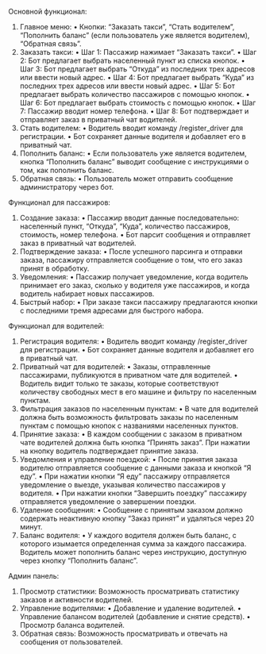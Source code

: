 Основной функционал:

 1. Главное меню:
 • Кнопки: “Заказать такси”, “Стать водителем”, “Пополнить баланс” (если пользователь уже является водителем), “Обратная связь”.
 2. Заказать такси:
 • Шаг 1: Пассажир нажимает “Заказать такси”.
 • Шаг 2: Бот предлагает выбрать населенный пункт из списка кнопок.
 • Шаг 3: Бот предлагает выбрать “Откуда” из последних трех адресов или ввести новый адрес.
 • Шаг 4: Бот предлагает выбрать “Куда” из последних трех адресов или ввести новый адрес.
 • Шаг 5: Бот предлагает выбрать количество пассажиров с помощью кнопок.
 • Шаг 6: Бот предлагает выбрать стоимость с помощью кнопок.
 • Шаг 7: Пассажир вводит номер телефона.
 • Шаг 8: Бот подтверждает и отправляет заказ в приватный чат водителей.
 3. Стать водителем:
 • Водитель вводит команду /register_driver для регистрации.
 • Бот сохраняет данные водителя и добавляет его в приватный чат.
 4. Пополнить баланс:
 • Если пользователь уже является водителем, кнопка “Пополнить баланс” выводит сообщение с инструкциями о том, как пополнить баланс.
 5. Обратная связь:
 • Пользователь может отправить сообщение администратору через бот.

Функционал для пассажиров:

 1. Создание заказа:
 • Пассажир вводит данные последовательно: населенный пункт, “Откуда”, “Куда”, количество пассажиров, стоимость, номер телефона.
 • Бот парсит сообщения и отправляет заказ в приватный чат водителей.
 2. Подтверждение заказа:
 • После успешного парсинга и отправки заказа, пассажиру отправляется сообщение о том, что его заказ принят в обработку.
 3. Уведомления:
 • Пассажир получает уведомление, когда водитель принимает его заказ, сколько у водителя уже пассажиров, и когда водитель набирает новых пассажиров.
 4. Быстрый набор:
 • При заказе такси пассажиру предлагаются кнопки с последними тремя адресами для быстрого набора.

Функционал для водителей:

 1. Регистрация водителя:
 • Водитель вводит команду /register_driver для регистрации.
 • Бот сохраняет данные водителя и добавляет его в приватный чат.
 2. Приватный чат для водителей:
 • Заказы, отправленные пассажирами, публикуются в приватном чате для водителей.
 • Водитель видит только те заказы, которые соответствуют количеству свободных мест в его машине и фильтру по населенным пунктам.
 3. Фильтрация заказов по населенным пунктам:
 • В чате для водителей должна быть возможность фильтровать заказы по населенным пунктам с помощью кнопок с названиями населенных пунктов.
 4. Принятие заказа:
 • В каждом сообщении с заказом в приватном чате водителей должна быть кнопка “Принять заказ”. При нажатии на кнопку водитель подтверждает принятие заказа.
 5. Уведомления и управление поездкой:
 • После принятия заказа водителю отправляется сообщение с данными заказа и кнопкой “Я еду”.
 • При нажатии кнопки “Я еду” пассажиру отправляется уведомление о выезде, указывая количество пассажиров у водителя.
 • При нажатии кнопки “Завершить поездку” пассажиру отправляется уведомление о завершении поездки.
 6. Удаление сообщения:
 • Сообщение с принятым заказом должно содержать неактивную кнопку “Заказ принят” и удаляться через 20 минут.
 7. Баланс водителя:
 • У каждого водителя должен быть баланс, с которого изымается определенная сумма за каждого пассажира. Водитель может пополнить баланс через инструкцию, доступную через кнопку “Пополнить баланс”.

Админ панель:

 1. Просмотр статистики: Возможность просматривать статистику заказов и активности водителей.
 2. Управление водителями:
 • Добавление и удаление водителей.
 • Управление балансом водителей (добавление и снятие средств).
 • Просмотр баланса водителей.
 3. Обратная связь: Возможность просматривать и отвечать на сообщения от пользователей.
